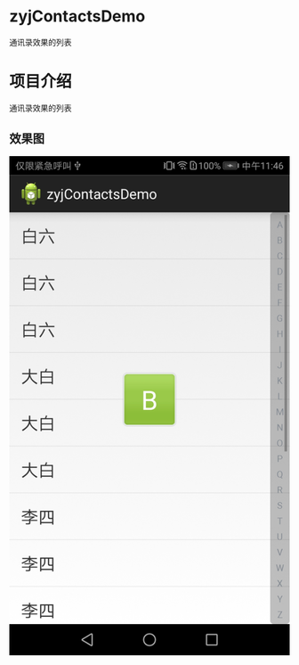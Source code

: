 # zyjContactsDemo
通讯录效果的列表

# 项目介绍
通讯录效果的列表

## 效果图
![github](https://github.com/yueyue10/AndroidProjects/blob/master/zyjContactsDemo/Screenshot_20191127-114612.jpg?raw=true)



